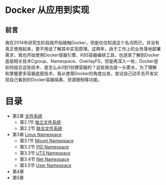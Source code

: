 # Docker 从应用到实现

## 前言

我在2014年研究生阶段就开始接触Docker，但是仅仅知道这个名词而已，并没有真正使用起来，更不用说了解其中实现原理。这两年，由于工作上的业务落地部署需求，我也开始使用Docker容器引擎、K8S容器编排工具，也逐渐了解到Docker底层相关技术Cgroup、Namespace、OverlayFS，但是再深入一些，Docker是如何组合这些技术、是怎么从0到1创建容器的？这些我也是一头雾水，为了理解和掌握更多容器底层技术，我从使用Docker的角度出发，尝试自己动手去开发实现自己看到的Docker容器隔离、资源限制等功能。

# 目录

- 第2章 [文件系统](chapter2.md)
  - 第2.1节 [独立文件系统](chapter2.1.md)
  - 第2.2节 [联合文件系统](chapter2.2.md)
- 第3章 [Linux Namespace](chapter3.md)
  - 第3.1节 [Mount Namespace](chapter3.1.md)
  - 第3.2节 [PID Namespace](chapter3.2.md)
  - 第3.3节 [UTS Namespace](chapter3.3.md)
  - 第3.4节 [Net Namespace](chapter3.4.md)
  - 第3.5节 [User Namespace](chapter3.5.md)
- 第4章
- 第5章

